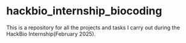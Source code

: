 # hackbio_internship_biocoding
This is a repository for all the projects and tasks I carry out during the HackBio Internship(February 2025).
